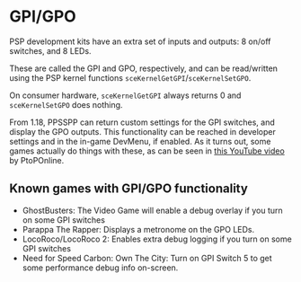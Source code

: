 # GPI/GPO

PSP development kits have an extra set of inputs and outputs: 8 on/off switches, and 8 LEDs.

These are called the GPI and GPO, respectively, and can be read/written using the PSP kernel functions `sceKernelGetGPI`/`sceKernelSetGPO`.

On consumer hardware, `sceKernelGetGPI` always returns 0 and `sceKernelSetGPO` does nothing.

From 1.18, PPSSPP can return custom settings for the GPI switches, and display the GPO outputs. This functionality can be reached in developer settings and in the in-game DevMenu, if enabled. As it turns out, some games actually do things with these, as can be seen in [this YouTube video](https://www.youtube.com/watch?v=ioodSTApknM) by PtoPOnline.

## Known games with GPI/GPO functionality

* GhostBusters: The Video Game will enable a debug overlay if you turn on some GPI switches
* Parappa The Rapper: Displays a metronome on the GPO LEDs.
* LocoRoco/LocoRoco 2: Enables extra debug logging if you turn on some GPI switches
* Need for Speed Carbon: Own The City: Turn on GPI Switch 5 to get some performance debug info on-screen.
